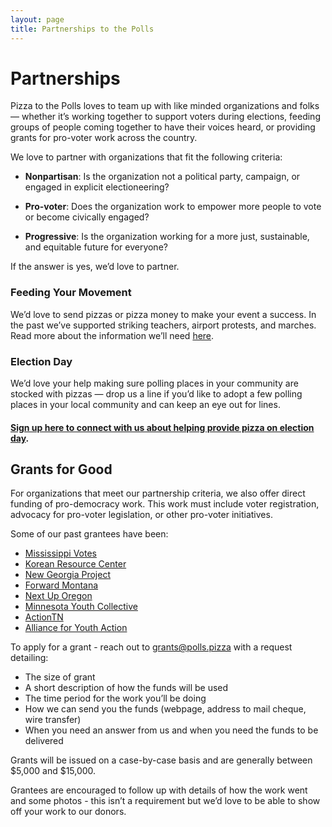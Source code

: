 ```yaml
---
layout: page
title: Partnerships to the Polls
---
```


# Partnerships
Pizza to the Polls loves to team up with like minded organizations and folks — whether it’s working together to support voters during elections, feeding groups of people coming together to have their voices heard, or providing grants for pro-voter work across the country.

We love to partner with organizations that fit the following criteria:

 * **Nonpartisan**: Is the organization not a political party, campaign, or engaged in explicit electioneering?

 * **Pro-voter**: Does the organization work to empower more people to vote or become civically engaged?

 * **Progressive**: Is the organization working for a more just, sustainable, and equitable future for everyone?

If the answer is yes, we’d love to partner.

### Feeding Your Movement
We’d love to send pizzas or pizza money to make your event a success. In the past we’ve supported striking teachers, airport protests, and marches. Read more about the information we’ll need [here](https://polls.pizza/sendingpizzas/).

### Election Day
We’d love your help making sure polling places in your community are stocked with pizzas — drop us a line if you’d like to adopt a few polling places in your local community and can keep an eye out for lines.

#### [Sign up here to connect with us about helping provide pizza on election day](https://docs.google.com/forms/d/e/1FAIpQLSfP9PkcG4G6N5bb0HS60fZaTw5TXPG9aHDQOF_H-gKjv3o4Pg/viewform?usp=sf_link).

## Grants for Good

For organizations that meet our partnership criteria, we also offer direct funding of pro-democracy work. This work must include voter registration, advocacy for pro-voter legislation, or other pro-voter initiatives.

Some of our past grantees have been:

* [Mississippi Votes](https://www.facebook.com/msvotes/)
* [Korean Resource Center](https://krcla.org/)
* [New Georgia Project](https://newgeorgiaproject.org/)
* [Forward Montana](https://forwardmontana.org/)
* [Next Up Oregon](https://nextuporegon.org/)
* [Minnesota Youth Collective](https://www.mnyouthcollective.org/)
* [ActionTN](https://actiontn.org/)
* [Alliance for Youth Action](http://allianceforyouthaction.org)

To apply for a grant - reach out to [grants@polls.pizza](mailto:grants@polls.pizza) with a request detailing:

 * The size of grant
 * A short description of how the funds will be used
 * The time period for the work you’ll be doing
 * How we can send you the funds (webpage, address to mail cheque, wire transfer)
 * When you need an answer from us and when you need the funds to be delivered

Grants will be issued on a case-by-case basis and are generally between $5,000 and $15,000.

Grantees are encouraged to follow up with details of how the work went and some photos - this isn’t a requirement but we’d love to be able to show off your work to our donors.

